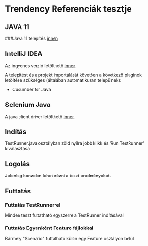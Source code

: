 # Trendency Referenciák tesztje

## JAVA 11
###Java 11 telepítés
[innen](https://www.oracle.com/java/technologies/downloads/)

## IntelliJ IDEA
Az ingyenes verzió letölthető [innen](https://www.jetbrains.com/idea/)

A telepítést és a projekt importálását követően a következő pluginok letöltése szükséges (általában automatikusan települnek):
* Cucumber for Java

## Selenium Java
A java client driver letölthető [innen](https://www.selenium.dev/downloads/)

## Indítás
TestRunner.java osztályban zöld nyílra jobb klikk és 'Run TestRunner' kiválasztása

## Logolás
Jelenleg konzolon lehet nézni a teszt eredményeket. 

## Futtatás
### Futtatás TestRunnerrel
Minden teszt futtatható egyszerre a TestRunner indításával

### Futtatás Egyenként Feature fájlokkal
Bármely "Scenario" futtatható külön egy Feature osztályon belül


